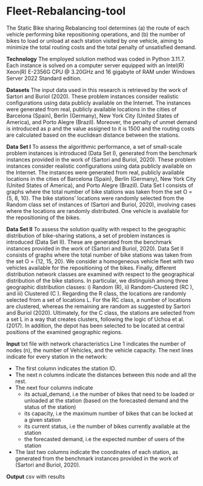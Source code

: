 # Fleet-Rebalancing-tool

The Static Bike sharing Rebalancing tool determines
(a) the route of each vehicle performing bike repositioning operations, and 
(b) the number of bikes to load or unload at each station visited by one vehicle,
aiming to minimize the total routing costs and the total penalty of unsatisfied demand.

**Technology**
The employed solution method was coded in Python 3.11.7. Each instance is solved on a computer server equipped with an Intel(R) Xeon(R) E-2356G CPU @
3.20GHz and 16 gigabyte of RAM under Windows Server 2022 Standard edition.

**Datasets**
The input data used in this research is retrieved by the work of Sartori and Buriol (2020). These problem instances consider realistic configurations using data
publicly available on the Internet. The instances were generated from real, publicly available locations in the cities of Barcelona (Spain), Berlin (Germany), New York City (United States of America), and Porto Alegre (Brazil). Moreover, the penalty of unmet demand is introduced as p and the value assigned to it is 1500 and the routing costs are calculated based on the euclidean distance between the stations. 

**Data Set I**
To assess the algorithmic performance, a set of small-scale problem instances is introduced (Data Set I), generated from the benchmark instances provided in
the work of (Sartori and Buriol, 2020). These problem instances consider realistic configurations using data publicly available on the Internet. The instances were generated from real, publicly available locations in the cities of Barcelona (Spain), Berlin (Germany), New York City (United States of America), and Porto Alegre (Brazil).
Data Set I consists of graphs where the total number of bike stations was taken from the set O = {5, 8, 10}. The bike stations’ locations were randomly selected from the Random class set of instances of (Sartori and Buriol, 2020), involving cases where the locations are randomly distributed. One vehicle is available for the repositioning of the bikes.

**Data Set II**
To assess the solution quality with respect to the geographic distribution of bike-sharing stations, a set of problem instances is introduced (Data Set II). These are generated from the benchmark instances provided in the work of (Sartori and Buriol, 2020). Data Set II consists of graphs where the total number of bike stations was taken from the set O = {12, 15, 20}. We consider a homogeneous vehicle fleet with two vehicles available for the repositioning of the bikes. Finally, different distribution network classes are examined with respect to the geographical distribution of the bike stations. In particular, we distinguish among three geographic distribution classes: i) Random (R), ii) Random-Clustered (RC ), and iii) Clustered (C ).
Regarding the R class, the locations are randomly selected from a set of locations L. For the RC class, a number of locations are clustered, whereas the remaining are random as suggested by Sartori and Buriol (2020). Ultimately, for the C class, the stations are selected from a set L in a way that creates clusters, following the logic of Uchoa et al. (2017). In addition, the depot has been selected to be located at central positions of the examined geographic regions.


**Input**
txt file with network characteristics
Line 1 indicates the number of nodes (n), the number of Vehicles, and the vehicle capacity.
The next lines indicate for every station in the network: 

- The first column indicates the station ID.
- The next n columns indicate the distances between this node and all the rest.
- The next four columns indicate
  -   its actual_demand, i.e the number of bikes that need to be loaded or unloaded at the station (based on the forecasted demand and the status of the station)
  -   its capacity, i.e the maximum number of bikes that can be locked at a given station
  -   its current status, i.e the number of bikes currently available at the station
  -   the forecasted demand, i.e the expected number of users of the station
- The last two columns indicate the coordinates of each station, as generated from the benchmark instances provided in the work of (Sartori and Buriol, 2020). 
  


**Output**
csv with results

